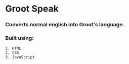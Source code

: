 # Groot Speak

### Converts normal english into Groot's language.

### Built using:

    1. HTML
    2. CSS
    3. JavaScript
